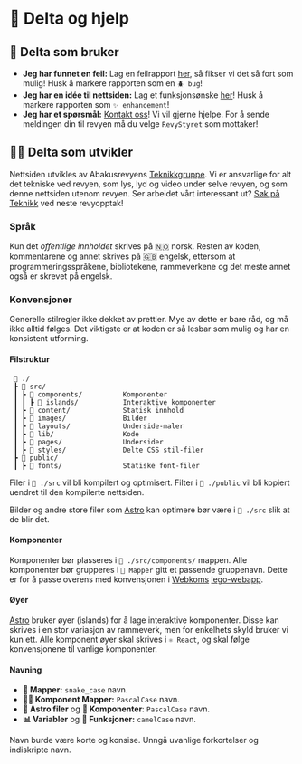 # 💯 Delta og hjelp

## 💬 Delta som bruker

- **Jeg har funnet en feil:** Lag en feilrapport [her](https://github.com/abakus-ntnu/abakusrevyen/issues/new), så fikser vi det så fort som mulig! Husk å markere rapporten som en `🪲 bug`!
- **Jeg har en idée til nettsiden:** Lag et funksjonsønske [her](https://github.com/abakus-ntnu/abakusrevyen/issues/new)! Husk å markere rapporten som `✨ enhancement`!
- **Jeg har et spørsmål:** [Kontakt oss](https://abakus.no/pages/grupper/104-revyen)! Vi vil gjerne hjelpe. For å sende meldingen din til revyen må du velge `RevyStyret` som mottaker!

## 👩‍💻 Delta som utvikler

Nettsiden utvikles av Abakusrevyens [Teknikkgruppe](https://abakus.no/pages/grupper/104-revyen). Vi er ansvarlige for alt det tekniske ved revyen, som lys, lyd og video under selve revyen, og som denne nettsiden utenom revyen. Ser arbeidet vårt interessant ut? [Søk på Teknikk](https://abakusrevyen.no/opptak) ved neste revyopptak!

### Språk

Kun det _offentlige innholdet_ skrives på 🇳🇴 norsk. Resten av koden, kommentarene og annet skrives på 🇬🇧 engelsk, ettersom at programmeringsspråkene, bibliotekene, rammeverkene og det meste annet også er skrevet på engelsk.

### Konvensjoner

Generelle stilregler ikke dekket av prettier. Mye av dette er bare råd, og må ikke alltid følges. Det viktigste er at koden er så lesbar som mulig og har en konsistent utforming.

#### Filstruktur

```
 📂 ./
 ┣ 📂 src/
 ┃ ┣ 📂 components/          Komponenter
 ┃ ┃ ┣ 📂 islands/           Interaktive komponenter
 ┃ ┣ 📂 content/             Statisk innhold
 ┃ ┣ 📂 images/              Bilder
 ┃ ┣ 📂 layouts/             Underside-maler
 ┃ ┣ 📂 lib/                 Kode
 ┃ ┣ 📂 pages/               Undersider
 ┃ ┣ 📂 styles/              Delte CSS stil-filer
 ┣ 📂 public/
 ┃ ┣ 📂 fonts/               Statiske font-filer
```

Filer i `📂 ./src` vil bli kompilert og optimisert. Filter i `📂 ./public` vil bli kopiert uendret til den kompilerte nettsiden.

Bilder og andre store filer som [Astro](astro.build) kan optimere bør være i `📂 ./src` slik at de blir det.

#### Komponenter

Komponenter bør plasseres i `📂 ./src/components/` mappen. Alle komponenter bør grupperes i `📂 Mapper` gitt et passende gruppenavn. Dette er for å passe overens med konvensjonen i [Webkoms](https://abakus.no/pages/komiteer/98) [lego-webapp](https://github.com/webkom/lego-webapp/).

#### Øyer

[Astro](astro.build) bruker øyer (islands) for å lage interaktive komponenter. Disse kan skrives i en stor variasjon av rammeverk, men for enkelhets skyld bruker vi kun ett. Alle komponent øyer skal skrives i `⚛️ React`, og skal følge konvensjonene til vanlige komponenter.

#### Navning

- **📂 Mapper:** `snake_case` navn.
- **📂🧩 Komponent Mapper:** `PascalCase` navn.
- **🚀 Astro filer** og **🧩 Komponenter**: `PascalCase` navn.
- **📊 Variabler** og **🧮 Funksjoner:** `camelCase` navn.

Navn burde være korte og konsise. Unngå uvanlige forkortelser og indiskripte navn.
